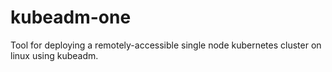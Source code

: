 # kubeadm-one
Tool for deploying a remotely-accessible single node kubernetes cluster on linux using kubeadm.
